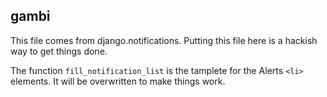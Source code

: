 ## gambi

This file comes from django.notifications.
Putting this file here is a hackish way to get things done.

The  function `fill_notification_list` is the tamplete for the Alerts
`<li>` elements. It will be overwritten to make things work.
